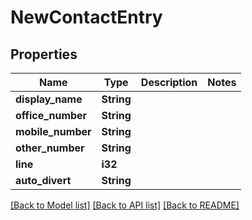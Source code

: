 # NewContactEntry

## Properties

Name | Type | Description | Notes
------------ | ------------- | ------------- | -------------
**display_name** | **String** |  | 
**office_number** | **String** |  | 
**mobile_number** | **String** |  | 
**other_number** | **String** |  | 
**line** | **i32** |  | 
**auto_divert** | **String** |  | 

[[Back to Model list]](../README.md#documentation-for-models) [[Back to API list]](../README.md#documentation-for-api-endpoints) [[Back to README]](../README.md)


